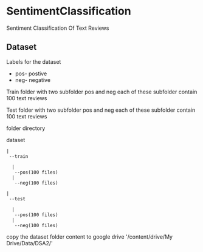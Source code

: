 # SentimentClassification
Sentiment Classification Of Text Reviews


## Dataset
Labels for the dataset

* pos- postive
* neg- negative

Train folder with two subfolder pos and neg
each of these subfolder contain 100 text reviews

Test folder with two subfolder pos and neg
each of these subfolder contain 100 text reviews

folder directory

dataset
  
    |
     --train
  
      |
       --pos(100 files) 
      |
       --neg(100 files)
  
    |
     --test
  
      |
       --pos(100 files)
      |
       --neg(100 files)

copy the dataset folder content to google drive
'/content/drive/My Drive/Data/DSA2/'
